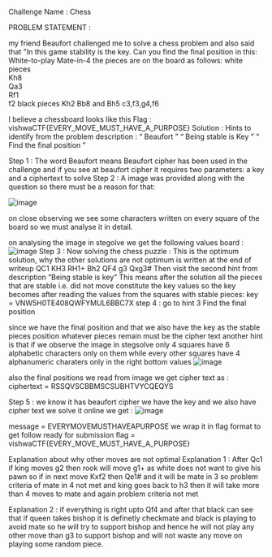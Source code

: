 Challenge Name : Chess


PROBLEM STATEMENT :


my friend Beaufort challenged me to solve a chess problem and also said that "In this game stability is the key. Can you find the final position in this: White-to-play    Mate-in-4
the pieces are on the board as follows:
white pieces                   
Kh8                                  
Qa3                                  
Rf1                                   
f2
black pieces
Kh2
Bb8 and Bh5
c3,f3,g4,f6

I believe a chessboard looks like this
Flag : vishwaCTF{EVERY_MOVE_MUST_HAVE_A_PURPOSE}
Solution : 
Hints to identify from the problem description :
“ Beaufort ”
“ Being stable is Key ”
“ Find the final position ”

Step 1 :
The word Beaufort means Beaufort cipher has been used in the challenge and if you see at beaufort cipher it requires two parameters: a key and a ciphertext to solve
Step 2 :
A image was provided along with the question so there must be a reason for that:


![image](https://user-images.githubusercontent.com/53442472/159557668-10902093-2f8e-4c7e-8abb-7bd22cffe0c8.png)

on close observing we see some characters written on every square of the board so we must analyse it in detail.

on analysing the image in stegolve we get the following values board :
![image](https://user-images.githubusercontent.com/53442472/159557797-ec02a510-87ae-4029-9657-fae6fcaafaf0.png)
Step 3 : 
Now solving the chess puzzle :
This is the optimum solution, why the other solutions are not optimum is written at the end of writeup
QC1         KH3
RH1+       Bh2
QF4          g3
Qxg3#
Then visit the second hint from description “Being stable is key”
This means after the solution all the pieces that are stable i.e. did not move constitute the key values
so the key becomes after reading the values from the squares with stable pieces:
key = VNW5H0TE408QWFYMUL6BBC7X
step 4 :
go to hint 3
Find the final position

since we have the final position and that we also have the key as the stable pieces position
whatever pieces remain must be the cipher text
another hint is that if we observe the image in stegsolve only 4 squares have 6  alphabetic characters only on them while every other squares have 4 alphanumeric charaters only in the right bottom values
![image](https://user-images.githubusercontent.com/53442472/159557920-30a45f59-d483-4137-acfe-9524282e8871.png)

also the final positions we read from image we get cipher text as :
ciphertext = RSSQVSCBBMSCSUBHTVYCQEQYS

Step 5 :
we know it has beaufort cipher 
we have the key and we also have cipher text
we solve it online we get :
![image](https://user-images.githubusercontent.com/53442472/159558102-aae96fce-4b86-4fe4-afc2-8f895ba27709.png)

message = EVERYMOVEMUSTHAVEAPURPOSE
we wrap it in flag format to get follow ready for submission
flag = vishwaCTF{EVERY_MOVE_MUST_HAVE_A_PURPOSE}



Explanation about why other moves are not optimal
Explanation 1 :
After Qc1 if king moves g2 then rook will move g1+ as white does not want to give his pawn so if in next move Kxf2 then Qe1# and it will be mate in 3 so problem criteria of mate in 4 not met and king goes back to h3 then it will take more than 4 moves to mate and again problem criteria not met

Explanation 2 :
if everything is right upto Qf4 and after that black can see that if queen takes bishop it is definetly checkmate and black is playing to avoid mate so he will try to support bishop and hence he will not play any other move than g3 to support bishop and will not waste any move on playing some random piece.

